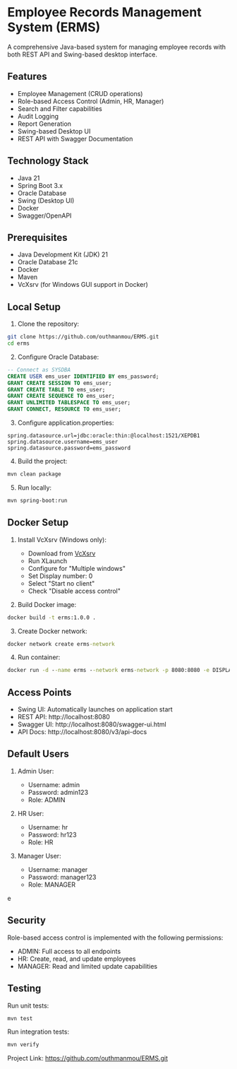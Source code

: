 # Employee Records Management System (ERMS)

A comprehensive Java-based system for managing employee records with both REST API and Swing-based desktop interface.

## Features

- Employee Management (CRUD operations)
- Role-based Access Control (Admin, HR, Manager)
- Search and Filter capabilities
- Audit Logging
- Report Generation
- Swing-based Desktop UI
- REST API with Swagger Documentation

## Technology Stack

- Java 21
- Spring Boot 3.x
- Oracle Database
- Swing (Desktop UI)
- Docker
- Swagger/OpenAPI

## Prerequisites

- Java Development Kit (JDK) 21
- Oracle Database 21c
- Docker
- Maven
- VcXsrv (for Windows GUI support in Docker)

## Local Setup

1. Clone the repository:
```bash
git clone https://github.com/outhmanmou/ERMS.git
cd erms
```

2. Configure Oracle Database:
```sql
-- Connect as SYSDBA
CREATE USER ems_user IDENTIFIED BY ems_password;
GRANT CREATE SESSION TO ems_user;
GRANT CREATE TABLE TO ems_user;
GRANT CREATE SEQUENCE TO ems_user;
GRANT UNLIMITED TABLESPACE TO ems_user;
GRANT CONNECT, RESOURCE TO ems_user;
```

3. Configure application.properties:
```properties
spring.datasource.url=jdbc:oracle:thin:@localhost:1521/XEPDB1
spring.datasource.username=ems_user
spring.datasource.password=ems_password
```

4. Build the project:
```bash
mvn clean package
```

5. Run locally:
```bash
mvn spring-boot:run
```

## Docker Setup

1. Install VcXsrv (Windows only):
   - Download from [VcXsrv](https://sourceforge.net/projects/vcxsrv/)
   - Run XLaunch
   - Configure for "Multiple windows"
   - Set Display number: 0
   - Select "Start no client"
   - Check "Disable access control"

2. Build Docker image:
```cmd
docker build -t erms:1.0.0 .
```

3. Create Docker network:
```cmd
docker network create erms-network
```

4. Run container:
```cmd
docker run -d --name erms --network erms-network -p 8080:8080 -e DISPLAY=host.docker.internal:0.0 -e SPRING_DATASOURCE_URL=jdbc:oracle:thin:@oracle_db:1521/XEPDB1 -e SPRING_DATASOURCE_USERNAME=ems_user -e SPRING_DATASOURCE_PASSWORD=ems_password erms:1.0.0
```

## Access Points

- Swing UI: Automatically launches on application start
- REST API: http://localhost:8080
- Swagger UI: http://localhost:8080/swagger-ui.html
- API Docs: http://localhost:8080/v3/api-docs

## Default Users

1. Admin User:
   - Username: admin
   - Password: admin123
   - Role: ADMIN

2. HR User:
   - Username: hr
   - Password: hr123
   - Role: HR

3. Manager User:
   - Username: manager
   - Password: manager123
   - Role: MANAGER

e

## Security

Role-based access control is implemented with the following permissions:

- ADMIN: Full access to all endpoints
- HR: Create, read, and update employees
- MANAGER: Read and limited update capabilities

## Testing

Run unit tests:
```bash
mvn test
```

Run integration tests:
```bash
mvn verify
```


Project Link: https://github.com/outhmanmou/ERMS.git
